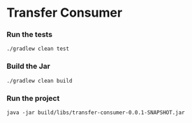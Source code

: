 # Transfer Consumer

### Run the tests
```
./gradlew clean test
```

### Build the Jar
```
./gradlew clean build
```

### Run the project
```
java -jar build/libs/transfer-consumer-0.0.1-SNAPSHOT.jar
```
